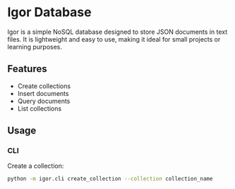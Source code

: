 # Igor Database

Igor is a simple NoSQL database designed to store JSON documents in text files. It is lightweight and easy to use, making it ideal for small projects or learning purposes.

## Features
- Create collections
- Insert documents
- Query documents
- List collections

## Usage

### CLI

Create a collection:
```sh
python -m igor.cli create_collection --collection collection_name

